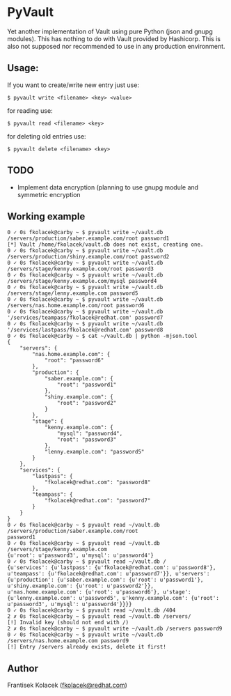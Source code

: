 # PyVault

Yet another implementation of Vault using pure Python (json and gnupg modules). This has nothing to do with Vault provided by Hashicorp. This is also not supposed nor recommended to use in any production environment.

## Usage:

If you want to create/write new entry just use:
~~~
$ pyvault write <filename> <key> <value>
~~~

for reading use:
```
$ pyvault read <filename> <key>

```
for deleting old entries use:
```
$ pyvault delete <filename> <key>
```

## TODO

 - Implement data encryption (planning to use gnupg module and symmetric encryption


## Working example
```
0 ✓ 0s fkolacek@carby ~ $ pyvault write ~/vault.db /servers/production/saber.example.com/root password1
[*] Vault /home/fkolacek/vault.db does not exist, creating one.
0 ✓ 0s fkolacek@carby ~ $ pyvault write ~/vault.db /servers/production/shiny.example.com/root password2
0 ✓ 0s fkolacek@carby ~ $ pyvault write ~/vault.db /servers/stage/kenny.example.com/root password3
0 ✓ 0s fkolacek@carby ~ $ pyvault write ~/vault.db /servers/stage/kenny.example.com/mysql password4
0 ✓ 0s fkolacek@carby ~ $ pyvault write ~/vault.db /servers/stage/lenny.example.com password5
0 ✓ 0s fkolacek@carby ~ $ pyvault write ~/vault.db /servers/nas.home.example.com/root password6
0 ✓ 0s fkolacek@carby ~ $ pyvault write ~/vault.db '/services/teampass/fkolacek@redhat.com' password7
0 ✓ 0s fkolacek@carby ~ $ pyvault write ~/vault.db '/services/lastpass/fkolacek@redhat.com' password8
0 ✓ 0s fkolacek@carby ~ $ cat ~/vault.db | python -mjson.tool
{
    "servers": {
        "nas.home.example.com": {
            "root": "password6"
        },
        "production": {
            "saber.example.com": {
                "root": "password1"
            },
            "shiny.example.com": {
                "root": "password2"
            }
        },
        "stage": {
            "kenny.example.com": {
                "mysql": "password4",
                "root": "password3"
            },
            "lenny.example.com": "password5"
        }
    },
    "services": {
        "lastpass": {
            "fkolacek@redhat.com": "password8"
        },
        "teampass": {
            "fkolacek@redhat.com": "password7"
        }
    }
}
0 ✓ 0s fkolacek@carby ~ $ pyvault read ~/vault.db /servers/production/saber.example.com/root
password1
0 ✓ 0s fkolacek@carby ~ $ pyvault read ~/vault.db /servers/stage/kenny.example.com
{u'root': u'password3', u'mysql': u'password4'}
0 ✓ 0s fkolacek@carby ~ $ pyvault read ~/vault.db /
{u'services': {u'lastpass': {u'fkolacek@redhat.com': u'password8'}, u'teampass': {u'fkolacek@redhat.com': u'password7'}}, u'servers': {u'production': {u'saber.example.com': {u'root': u'password1'}, u'shiny.example.com': {u'root': u'password2'}}, u'nas.home.example.com': {u'root': u'password6'}, u'stage': {u'lenny.example.com': u'password5', u'kenny.example.com': {u'root': u'password3', u'mysql': u'password4'}}}}
0 ✓ 0s fkolacek@carby ~ $ pyvault read ~/vault.db /404
2 ✗ 0s fkolacek@carby ~ $ pyvault read ~/vault.db /servers/
[!] Invalid key (should not end with /)
2 ✗ 0s fkolacek@carby ~ $ pyvault write ~/vault.db /servers password9
0 ✓ 0s fkolacek@carby ~ $ pyvault write ~/vault.db /servers/nas.home.example.com password9
[!] Entry /servers already exists, delete it first!

```

## Author

Frantisek Kolacek (<fkolacek@redhat.com>)
